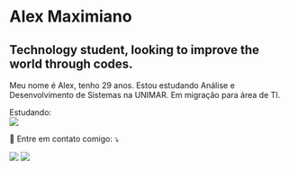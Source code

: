 # Alex Maximiano

Technology student, looking to improve the world through codes.
----------------------------------------------------------------------
<p align="left"> 
  Meu nome é Alex, tenho 29 anos. Estou estudando Análise e Desenvolvimento de Sistemas na UNIMAR. 
  Em migração para área de TI.
  
  Estudando: <br> <img src="https://img.shields.io/badge/Java-ED8B00?style=for-the-badge&logo=java&logoColor=white"/>
</p>



</p>



<p align="left">
  💌 Entre em contato comigo: ⤵️
</p>

<p align="left">
  <a href="mailto:n4ow.dev@gmail.com">
  <img src="https://img.shields.io/badge/-Gmail-FF0000?style=flat-square&labelColor=FF0000&logo=gmail&logoColor=white&link=n4ow.dev@gmail.com" /></a>

  <a href="https://www.linkedin.com/in/alex-maximiano-35b086201/" alt="Linkedin">
  <img src="https://img.shields.io/badge/-Linkedin-0e76a8?style=flat-square&logo=Linkedin&logoColor=white&link=https://www.linkedin.com/in/alex-maximiano-35b086201/" /></a>

</p>  
